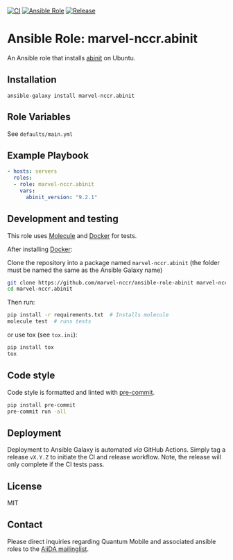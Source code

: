 [![CI](https://github.com/marvel-nccr/ansible-role-abinit/workflows/CI/badge.svg)](https://github.com/marvel-nccr/ansible-role-abinit/actions)
[![Ansible Role](https://img.shields.io/ansible/role/52051.svg)](https://galaxy.ansible.com/marvel-nccr/abinit)
[![Release](https://img.shields.io/github/tag/marvel-nccr/ansible-role-abinit.svg)](https://github.com/marvel-nccr/ansible-role-abinit/releases)

# Ansible Role: marvel-nccr.abinit

An Ansible role that installs [abinit](https://www.abinit.org) on Ubuntu.

## Installation

`ansible-galaxy install marvel-nccr.abinit`

## Role Variables

See `defaults/main.yml`

## Example Playbook

```yaml
- hosts: servers
  roles:
  - role: marvel-nccr.abinit
    vars:
      abinit_version: "9.2.1"
```

## Development and testing

This role uses [Molecule](https://molecule.readthedocs.io/en/latest/#) and [Docker](https://www.docker.com/) for tests.

After installing [Docker](https://www.docker.com/):

Clone the repository into a package named `marvel-nccr.abinit` (the folder must be named the same as the Ansible Galaxy name)

```bash
git clone https://github.com/marvel-nccr/ansible-role-abinit marvel-nccr.abinit
cd marvel-nccr.abinit
```

Then run:

```bash
pip install -r requirements.txt  # Installs molecule
molecule test  # runs tests
```

or use tox (see `tox.ini`):

```bash
pip install tox
tox
```

## Code style

Code style is formatted and linted with [pre-commit](https://pre-commit.com/).

```bash
pip install pre-commit
pre-commit run -all
```

## Deployment

Deployment to Ansible Galaxy is automated *via* GitHub Actions.
Simply tag a release `vX.Y.Z` to initiate the CI and release workflow.
Note, the release will only complete if the CI tests pass.

## License

MIT

## Contact

Please direct inquiries regarding Quantum Mobile and associated ansible roles to the [AiiDA mailinglist](http://www.aiida.net/mailing-list/).
